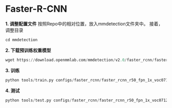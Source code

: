 # Faster-R-CNN
**1. 调整配置文件**
按照Repo中的相对位置，放入mmdetection文件夹中。
接着，调整目录
```python
cd mmdetection
```

**2. 下载预训练权重模型**
```python
wget https://download.openmmlab.com/mmdetection/v2.0/faster_rcnn/faster_rcnn_r50_fpn_1x_coco/faster_rcnn_r50_fpn_1x_coco_20200130-047c8118.pth -P checkpoints/
```

**3. 训练**
```python
python tools/train.py configs/faster_rcnn/faster_rcnn_r50_fpn_1x_voc0712.py
```

**4. 测试**
```python
python tools/test.py configs/faster_rcnn/faster_rcnn_r50_fpn_1x_voc0712.py work_dirs/faster_rcnn_r50_fpn_1x_voc0712/epoch_8.pth --out results.pkl
```
